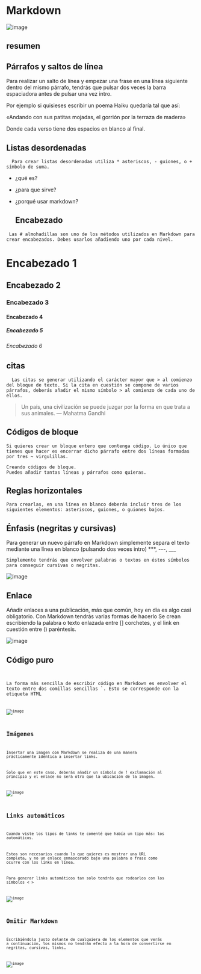 # Markdown
![image](https://github.com/user-attachments/assets/2cc51e2d-1e99-4250-b1df-3e33e988ba09)

## resumen
## Párrafos y saltos de línea
Para realizar un salto de línea y empezar una frase en una línea siguiente dentro del mismo párrafo, tendrás que pulsar dos veces la barra espaciadora antes de pulsar una vez intro.


Por ejemplo si quisieses escribir un poema Haiku quedaría tal que así:

«Andando con sus patitas mojadas,
el gorrión
por la terraza de madera»

Donde cada verso tiene dos espacios en blanco al final.

## Listas desordenadas
 ~~~
   Para crear listas desordenadas utiliza * asteriscos, - guiones, o + símbolo de suma.
  ~~~
- ¿qué es?
- ¿para que sirve?
- ¿porqué usar markdown?

  ## Encabezado
 ~~~
  Las # almohadillas son uno de los métodos utilizados en Markdown para crear encabezados. Debes usarlos añadiendo uno por cada nivel.
~~~
  # Encabezado 1
## Encabezado 2
### Encabezado 3
#### Encabezado 4
##### Encabezado 5
###### Encabezado 6
## citas
~~~
  Las citas se generar utilizando el carácter mayor que > al comienzo del bloque de texto. Si la cita en cuestión se compone de varios párrafos, deberás añadir el mismo símbolo > al comienzo de cada uno de ellos.
~~~
> Un país, una civilización se puede juzgar por la forma en que trata a sus animales.  — Mahatma Gandhi
## Códigos de bloque
~~~
Si quieres crear un bloque entero que contenga código. Lo único que tienes que hacer es encerrar dicho párrafo entre dos líneas formadas por tres ~ virgulillas.
~~~
~~~
Creando códigos de bloque.
Puedes añadir tantas líneas y párrafos como quieras.  
~~~
## Reglas horizontales
~~~
Para crearlas, en una línea en blanco deberás incluir tres de los siguientes elementos: asteriscos, guiones, o guiones bajos.
~~~
## Énfasis (negritas y cursivas)
Para generar un nuevo párrafo en Markdown simplemente separa el texto mediante una línea en blanco (pulsando dos veces intro)
***, ---, ___
~~~
Simplemente tendrás que envolver palabras o textos en éstos símbolos para conseguir cursivas o negritas.
~~~
![image](https://github.com/user-attachments/assets/980ecb5b-5690-4d86-81b5-63acf456e470)
## Enlace
Añadir enlaces a una publicación, más que común, hoy en día es algo casi obligatorio. Con Markdown tendrás varias formas de hacerlo
Se crean escribiendo la palabra o texto enlazada entre [] corchetes, y el link en cuestión entre () paréntesis.

![image](https://github.com/user-attachments/assets/d9d7ba40-4bdb-4243-8e77-c9b4d5365e80)

## Código puro <code>

La forma más sencilla de escribir código en Markdown es envolver el texto entre dos comillas sencillas `. Esto se corresponde con la etiqueta HTML <code>

![image](https://github.com/user-attachments/assets/b28a7803-8bdf-4f15-9a5b-82d834c346df)

## Imágenes

Insertar una imagen con Markdown se realiza de una manera prácticamente idéntica a insertar links.

Solo que en este caso, deberás añadir un símbolo de ! exclamación al principio y el enlace no será otro que la ubicación de la imagen.

![image](https://github.com/user-attachments/assets/93b4de87-52c7-4122-8d87-43d65d13c05c)

 ## Links automáticos
 
Cuando viste los tipos de links te comenté que había un tipo más: los automáticos.

Estos son necesarios cuando lo que quieres es mostrar una URL completa, y no un enlace enmascarado bajo una palabra o frase como ocurre con los links en línea.

Para generar links automáticos tan solo tendrás que rodearlos con los símbolos < >

![image](https://github.com/user-attachments/assets/782baf01-a155-4bff-aa8c-e93f7ebf47fc)

## Omitir Markdown

Escribiéndola justo delante de cualquiera de los elementos que verás a continuación, los mismos no tendrán efecto a la hora de convertirse en negritas, cursivas, links…

![image](https://github.com/user-attachments/assets/561851bd-36e6-45bb-8509-e617f10f167a)







